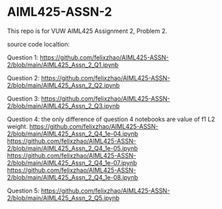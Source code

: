 # AIML425-ASSN-2

This repo is for VUW AIML425 Assignment 2, Problem 2.

source code localtion:

Question 1: https://github.com/felixzhao/AIML425-ASSN-2/blob/main/AIML425_Assn_2_Q1.ipynb

Question 2: https://github.com/felixzhao/AIML425-ASSN-2/blob/main/AIML425_Assn_2_Q2.ipynb

Question 3: https://github.com/felixzhao/AIML425-ASSN-2/blob/main/AIML425_Assn_2_Q3.ipynb

Question 4: 
the only difference of question 4 notebooks are value of f1 L2 weight.
https://github.com/felixzhao/AIML425-ASSN-2/blob/main/AIML425_Assn_2_Q4_1e-04.ipynb
https://github.com/felixzhao/AIML425-ASSN-2/blob/main/AIML425_Assn_2_Q4_1e-05.ipynb
https://github.com/felixzhao/AIML425-ASSN-2/blob/main/AIML425_Assn_2_Q4_1e-07.ipynb
https://github.com/felixzhao/AIML425-ASSN-2/blob/main/AIML425_Assn_2_Q4_1e-08.ipynb

Question 5: https://github.com/felixzhao/AIML425-ASSN-2/blob/main/AIML425_Assn_2_Q5.ipynb
